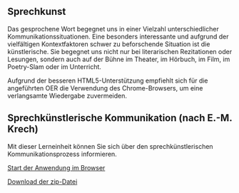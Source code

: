 ## Sprechkunst 

Das gesprochene Wort begegnet uns in einer Vielzahl unterschiedlicher Kommunikationssituationen. Eine besonders interessante und aufgrund der vielfältigen Kontextfaktoren schwer zu beforschende Situation ist die künstlerische. 
Sie begegnet uns nicht nur bei literarischen Rezitationen oder Lesungen, sondern auch auf der Bühne im Theater, im Hörbuch, im Film, im Poetry-Slam oder im Unterricht. 

Aufgrund der besseren HTML5-Unterstützung empfiehlt sich für die angeführten OER die Verwendung des Chrome-Browsers, um eine verlangsamte Wiedergabe zuvermeiden. 

## Sprechkünstlerische Kommunikation (nach E.-M. Krech)
Mit dieser Lerneinheit können Sie sich über den sprechkünstlerischen Kommunikationsprozess informieren. 

[Start der Anwendung im Browser](https://wissualisierung.github.io/sprechkunst/krech/story.html)

[Download der zip-Datei](https://wissualisierung.github.io/sprechkunst/krech/Sprechkuenstlerische%20Kommunikation%20-%20WIN.zip)
